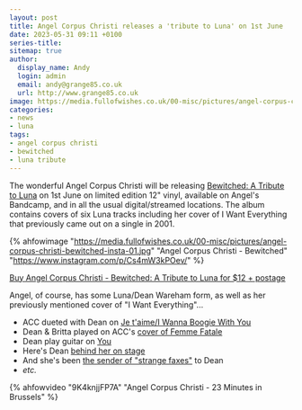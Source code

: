 ```yaml
---
layout: post
title: Angel Corpus Christi releases a 'tribute to Luna' on 1st June
date: 2023-05-31 09:11 +0100
series-title:
sitemap: true
author:
  display_name: Andy
  login: admin
  email: andy@grange85.co.uk
  url: http://www.grange85.co.uk
image: https://media.fullofwishes.co.uk/00-misc/pictures/angel-corpus-christi-bewitched-insta-01-16x9.jpg
categories:
- news
- luna
tags:
- angel corpus christi
- bewitched
- luna tribute
---
```

The wonderful Angel Corpus Christi will be releasing [Bewitched: A Tribute to Luna](https://angelcorpuschristi.bandcamp.com/album/bewitched-a-tribute-to-luna) on 1st June on limited edition 12" vinyl, available on Angel's Bandcamp, and in all the usual digital/streamed locations. The album contains covers of six Luna tracks including her cover of I Want Everything that previously came out on a single in 2001.

{% ahfowimage "https://media.fullofwishes.co.uk/00-misc/pictures/angel-corpus-christi-bewitched-insta-01.jpg" "Angel Corpus Christi - Bewitched" "https://www.instagram.com/p/Cs4mW3kPOev/" %}

[Buy Angel Corpus Christi - Bewitched: A Tribute to Luna for $12 + postage](https://angelcorpuschristi.bandcamp.com/album/bewitched-a-tribute-to-luna)

Angel, of course, has some Luna/Dean Wareham form, as well as her previously mentioned cover of "I Want Everything"...

 - ACC dueted with Dean on [Je t'aime/I Wanna Boogie With You](https://angelcorpuschristi.bandcamp.com/track/i-want-to-boogie-with-you-je-taime) 
 - Dean & Britta played on ACC's [cover of Femme Fatale](https://angelcorpuschristi.bandcamp.com/track/femme-fatale)
 - Dean play guitar on [You](https://angelcorpuschristi.bandcamp.com/track/you)
 - Here's Dean [behind her on stage](https://media.fullofwishes.co.uk/00-misc/pictures/angel-corpus-christi-dw-howardwpkn-insta.jpg)
 - And she's been [the sender of "strange faxes"](/2017/12/13/xmas-countdown-4-luna-bbc-radio-1-1995/) to Dean
 - _etc._

{% ahfowvideo "9K4knjjFP7A" "Angel Corpus Christi - 23 Minutes in Brussels" %}
